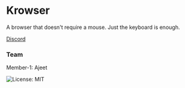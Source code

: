 # Krowser

A browser that doesn't require a mouse. Just the keyboard is enough.

[Discord](https://discord.com/channels/1240316163020292126/1342367363885957170)

### Team

Member-1: Ajeet



![License: MIT](https://img.shields.io/badge/License-MIT-yellow.svg)
